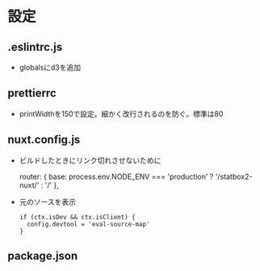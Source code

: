 # 設定
## .eslintrc.js
- globalsにd3を追加
## prettierrc
- printWidthを150で設定。細かく改行されるのを防ぐ。標準は80
## nuxt.config.js
- ビルドしたときにリンク切れさせないために

     
    router: {
      base: process.env.NODE_ENV === 'production' ? '/statbox2-nuxt/' : '/'
    },
- 元のソースを表示  

    
      if (ctx.isDev && ctx.isClient) {
        config.devtool = 'eval-source-map'
      }
    
## package.json

